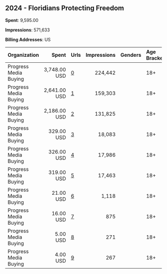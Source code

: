 ## 2024 - Floridians Protecting Freedom 
**Spent**: 9,595.00

**Impressions**: 571,633

**Billing Addresses**: US

|Organization|Spent|Urls|Impressions|Genders|Age Brackets|Country Codes|
|:---|---:|:---|---:|:---|:---|:---|
|Progress Media Buying|3,748.00 USD|[0](https://www.snap.com/political-ads/asset/9acc7bdcade44b9e2d38638dbbe92fdb8e80697c72ed9394ea03dabc35a8170d?mediaType=mp4)|224,442||18+|united states|
|Progress Media Buying|2,641.00 USD|[1](https://www.snap.com/political-ads/asset/9acc7bdcade44b9e2d38638dbbe92fdb8e80697c72ed9394ea03dabc35a8170d?mediaType=mp4)|159,303||18+|united states|
|Progress Media Buying|2,186.00 USD|[2](https://www.snap.com/political-ads/asset/9acc7bdcade44b9e2d38638dbbe92fdb8e80697c72ed9394ea03dabc35a8170d?mediaType=mp4)|131,825||18+|united states|
|Progress Media Buying|329.00 USD|[3](https://www.snap.com/political-ads/asset/9acc7bdcade44b9e2d38638dbbe92fdb8e80697c72ed9394ea03dabc35a8170d?mediaType=mp4)|18,083||18+|united states|
|Progress Media Buying|326.00 USD|[4](https://www.snap.com/political-ads/asset/9acc7bdcade44b9e2d38638dbbe92fdb8e80697c72ed9394ea03dabc35a8170d?mediaType=mp4)|17,986||18+|united states|
|Progress Media Buying|319.00 USD|[5](https://www.snap.com/political-ads/asset/9acc7bdcade44b9e2d38638dbbe92fdb8e80697c72ed9394ea03dabc35a8170d?mediaType=mp4)|17,463||18+|united states|
|Progress Media Buying|21.00 USD|[6](https://www.snap.com/political-ads/asset/4aeb7c25ed8d47480ca7aef6f174d7636a8993499b46665b2a7081ba8d0c9751?mediaType=mp4)|1,118||18+|united states|
|Progress Media Buying|16.00 USD|[7](https://www.snap.com/political-ads/asset/adf3c440afa3f7f2c3551dcfe431ca2bcf2368505808ca9a5733a1c5907ce1d5?mediaType=mp4)|875||18+|united states|
|Progress Media Buying|5.00 USD|[8](https://www.snap.com/political-ads/asset/3bc99e7377c05da0ff5de5907fc23e3be3c8dda0a957d9d91bf1642cc4063f2d?mediaType=mp4)|271||18+|united states|
|Progress Media Buying|4.00 USD|[9](https://www.snap.com/political-ads/asset/fe02ca7ab8069495ebd6a1f33c12da6b21d6ff602fcfbe992fe8d78c88d75588?mediaType=mp4)|267||18+|united states|
